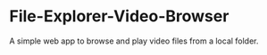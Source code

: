 # File-Explorer-Video-Browser
 A simple web app to browse and play video files from a local folder.
